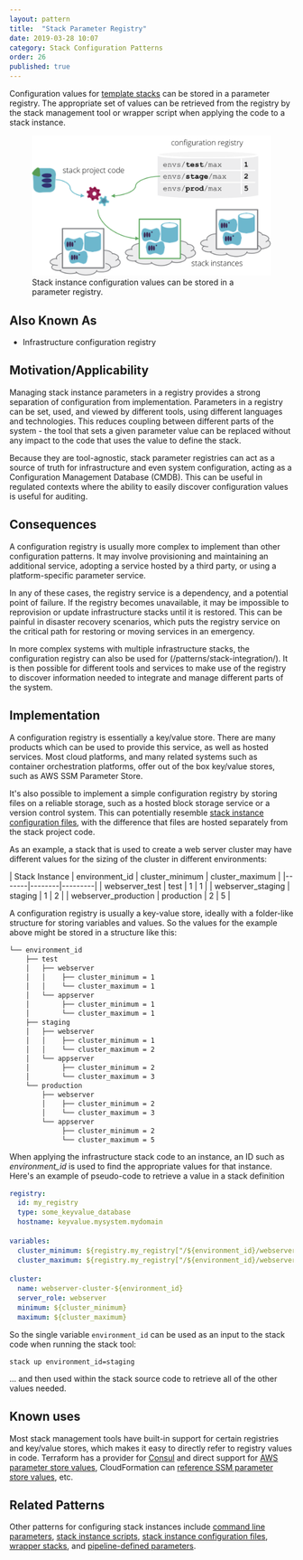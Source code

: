 ```yaml
---
layout: pattern
title:  "Stack Parameter Registry"
date: 2019-03-28 10:07
category: Stack Configuration Patterns
order: 26
published: true
---
```


Configuration values for [template stacks](/patterns/stack-replication/template-stack.html) can be stored in a parameter registry. The appropriate set of values can be retrieved from the registry by the stack management tool or wrapper script when applying the code to a stack instance.


<figure>
  <img src="images/configuration-registry.png" alt="Stack instance configuration values can be stored in a parameter registry"/>
  <figcaption>Stack instance configuration values can be stored in a parameter registry.</figcaption>
</figure>


## Also Known As

- Infrastructure configuration registry


## Motivation/Applicability

Managing stack instance parameters in a registry provides a strong separation of configuration from implementation. Parameters in a registry can be set, used, and viewed by different tools, using different languages and technologies. This reduces coupling between different parts of the system - the tool that sets a given parameter value can be replaced without any impact to the code that uses the value to define the stack.

Because they are tool-agnostic, stack parameter registries can act as a source of truth for infrastructure and even system configuration, acting as a Configuration Management Database (CMDB). This can be useful in regulated contexts where the ability to easily discover configuration values is useful for auditing.


## Consequences

A configuration registry is usually more complex to implement than other configuration patterns. It may involve provisioning and maintaining an additional service, adopting a service hosted by a third party, or using a platform-specific parameter service.

In any of these cases, the registry service is a dependency, and a potential point of failure. If the registry becomes unavailable, it may be impossible to reprovision or update infrastructure stacks until it is restored. This can be painful in disaster recovery scenarios, which puts the registry service on the critical path for restoring or moving services in an emergency.

In more complex systems with multiple infrastructure stacks, the configuration registry can also be used for (/patterns/stack-integration/). It is then possible for different tools and services to make use of the registry to discover information needed to integrate and manage different parts of the system.


## Implementation

A configuration registry is essentially a key/value store. There are many products which can be used to provide this service, as well as hosted services. Most cloud platforms, and many related systems such as container orchestration platforms, offer out of the box key/value stores, such as AWS SSM Parameter Store.

It's also possible to implement a simple configuration registry by storing files on a reliable storage, such as a hosted block storage service or a version control system. This can potentially resemble [stack instance configuration files](stack-instance-configuration-file.html), with the difference that files are hosted separately from the stack project code.

As an example, a stack that is used to create a web server cluster may have different values for the sizing of the cluster in different environments:


| Stack Instance | environment_id | cluster_minimum | cluster_maximum |
|-------|--------|---------|
| webserver_test | test | 1 | 1 |
| webserver_staging | staging | 1 | 2 |
| webserver_production | production | 2 | 5 |


A configuration registry is usually a key-value store, ideally with a folder-like structure for storing variables and values. So the values for the example above might be stored in a structure like this:


~~~ console
└── environment_id
    ├── test
    │   ├── webserver
    │   │    ├── cluster_minimum = 1
    │   │    └── cluster_maximum = 1
    │   └── appserver
    │        ├── cluster_minimum = 1
    │        └── cluster_maximum = 1
    ├── staging
    │   ├── webserver
    │   │    ├── cluster_minimum = 1
    │   │    └── cluster_maximum = 2
    │   └── appserver
    │        ├── cluster_minimum = 2
    │        └── cluster_maximum = 3
    └── production
        ├── webserver
        │    ├── cluster_minimum = 2
        │    └── cluster_maximum = 3
        └── appserver
             ├── cluster_minimum = 2
             └── cluster_maximum = 5
~~~


When applying the infrastructure stack code to an instance, an ID such as *environment_id* is used to find the appropriate values for that instance. Here's an example of pseudo-code to retrieve a value in a stack definition


~~~ yaml
registry:
  id: my_registry
  type: some_keyvalue_database
  hostname: keyvalue.mysystem.mydomain

variables:
  cluster_minimum: ${registry.my_registry["/${environment_id}/webserver/cluster_minimum"]}
  cluster_maximum: ${registry.my_registry["/${environment_id}/webserver/cluster_maximum"]}

cluster:
  name: webserver-cluster-${environment_id}
  server_role: webserver
  minimum: ${cluster_minimum}
  maximum: ${cluster_maximum}
~~~


So the single variable `environment_id` can be used as an input to the stack code when running the stack tool:


~~~ console
stack up environment_id=staging
~~~


... and then used within the stack source code to retrieve all of the other values needed.


## Known uses

Most stack management tools have built-in support for certain registries and key/value stores, which makes it easy to directly refer to registry values in code. Terraform has a provider for [Consul](https://www.terraform.io/docs/providers/consul/index.html) and direct support for [AWS parameter store values](https://www.terraform.io/docs/providers/aws/d/ssm_parameter.html), CloudFormation can [reference SSM parameter store values](https://docs.aws.amazon.com/AWSCloudFormation/latest/UserGuide/dynamic-references.html#dynamic-references-ssm), etc.


## Related Patterns

Other patterns for configuring stack instances include [command line parameters](command-line-parameters.html), [stack instance scripts](stack-instance-script.html), [stack instance configuration files](stack-instance-configuration-file.html), [wrapper stacks](wrapper-stack.html), and [pipeline-defined parameters](pipeline-defined-parameters.html).

